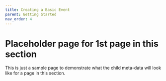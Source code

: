 ```yaml
---
title: Creating a Basic Event
parent: Getting Started
nav_order: 4
---
```


# Placeholder page for 1st page in this section

This is just a sample page to demonstrate what the child meta-data will look like
for a page in this section.
